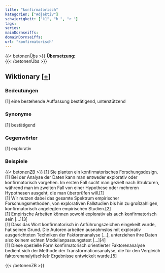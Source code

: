 ```yaml
---
title: "konfirmatorisch"
kategorien: ["Adjektiv"]
schwierigkeit: ["k1", "h_", "r_"]
tags:
series:
mainDornseiffs:
domainDornseiffs:
url: "konfirmatorisch"
---
```


{{< betonenÜbs >}}
**Übersetzung:**  
{{< /betonenÜbs >}}

## Wiktionary [[+](https://de.wiktionary.org/wiki/konfirmatorisch)]

### Bedeutungen
[1] eine bestehende Auffassung bestätigend, unterstützend  

### Synonyme
[1] bestätigend  

### Gegenwörter
[1] explorativ  

### Beispiele
{{< betonenZB >}}
[1] Sie planten ein konfirmatorisches Forschungsdesign.  
[1] Bei der Analyse der Daten kann man entweder explorativ oder konfirmatorisch vorgehen. Im ersten Fall sucht man gezielt nach Strukturen, während man im zweiten Fall von einer Hypothese oder mehreren Hypothesen ausgeht, die man überprüfen will.[1]  
[1] Wir nutzen dabei das gesamte Spektrum empirischer Forschungsmethoden, von explorativen Fallstudien bis hin zu großzahligen, konfirmatorisch angelegten empirischen Studien.[2]  
[1] Empirische Arbeiten können sowohl explorativ als auch konfirmatorisch sein […][3]  
[1] Dass das Wort konfirmatorisch in Anführungszeichen eingekeilt wurde, hat seinen Grund. Die Autoren arbeiten ausnahmslos mit explorativ ausgerichteten Techniken der Faktorenanalyse […], unterziehen ihre Daten also keinem echten Modellanpassungstest […][4]  
[1] Diese spezielle Form konfirmatorisch orientierter Faktorenanalyse bedient sich der Methode der Transformationsanalyse, die für den Vergleich faktorenanalytisch[e]r Ergebnisse entwickelt wurde.[5]  

{{< /betonenZB >}}

